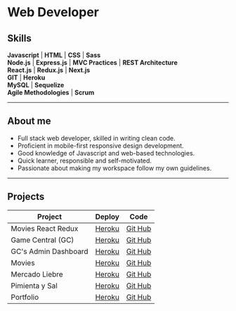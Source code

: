 # Web Developer

## Skills

**Javascript** | **HTML** | **CSS** | **Sass**  
**Node.js** | **Express.js** | **MVC Practices** | **REST Architecture**  
**React.js** | **Redux.js** | **Next.js**  
**GIT** | **Heroku**  
**MySQL** | **Sequelize**  
**Agile Methodologies** | **Scrum**  

---

## About me

- Full stack web developer, skilled in writing clean code.
- Proficient in mobile-first responsive design development.
- Good knowledge of Javascript and web-based technologies.
- Quick learner, responsible and self-motivated.
- Passionate about making my workspace follow my own guidelines.

---

## Projects
| Project                       | Deploy                                                    | Code                                                                    |
|-------------------------------|-----------------------------------------------------------|-------------------------------------------------------------------------|
| Movies React Redux            | [Heroku](https://smg-movies-redux.herokuapp.com/)         | [Git Hub](https://github.com/santiagoGuastavino/movies-react-redux)     |
| Game Central (GC)             | [Heroku](https://g6-game-central.herokuapp.com/)          | [Git Hub](https://github.com/matiasncocco/grupo_6_GameCentral)          |
| GC's Admin Dashboard          | [Heroku](https://game-central-dashboard.herokuapp.com/)   | [Git Hub](https://github.com/santiagoGuastavino/game-central-dashboard) |
| Movies                        | [Heroku](https://smg-movies.herokuapp.com/)               | [Git Hub](https://github.com/santiagoGuastavino/movies)                 |
| Mercado Liebre                | [Heroku](https://mercado-liebre-smg.herokuapp.com/)       | [Git Hub](https://github.com/santiagoGuastavino/mercadoLiebre)          |
| Pimienta y Sal                | [Heroku](https://pimienta-y-sal.herokuapp.com/)           | [Git Hub](https://github.com/santiagoGuastavino/pimienta-y-sal)         |
| Portfolio                     | [Heroku](https://smg-portfolio.herokuapp.com/)            | [Git Hub](https://github.com/santiagoGuastavino/portfolio)              |

<!-- Session & Cookies | [Heroku](https://session-cookies-practice.herokuapp.com/) | [Git Hub](https://github.com/santiagoGuastavino/login-practice) | -->

<!-- RESTful Songs | [Heroku](https://musicando-rest.herokuapp.com/) | [Git Hub](https://github.com/santiagoGuastavino/musicando) | -->